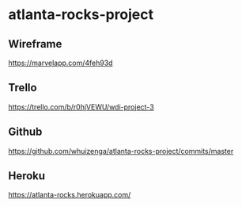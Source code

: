 # atlanta-rocks-project

## Wireframe

https://marvelapp.com/4feh93d

## Trello

https://trello.com/b/r0hjVEWU/wdi-project-3

## Github

https://github.com/whuizenga/atlanta-rocks-project/commits/master

## Heroku

https://atlanta-rocks.herokuapp.com/


